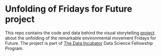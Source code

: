 # Unfolding of Fridays for Future project

This repo contains the code and data behind the visual storytelling [project](https://unfolding-fridaysforfuture.herokuapp.com) about the unfolding of the remarkable environmental movement Fridays for Future. The project is part of [The Data Incubator](https://www.thedataincubator.com) Data Science Fellowship Program.  


